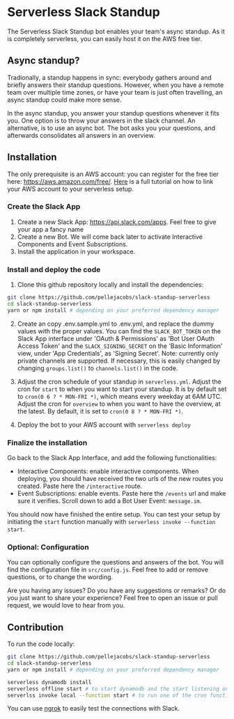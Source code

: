# Serverless Slack Standup

The Serverless Slack Standup bot enables your team's async standup. As it is completely serverless, you can easily host it on the AWS free tier.

## Async standup?

Tradionally, a standup happens in sync: everybody gathers around and briefly answers their standup questions. However, when you have a remote team over multiple time zones, or have your team is just often travelling, an async standup could make more sense.

In the async standup, you answer your standup questions whenever it fits you. One option is to throw your answers in the slack channel. An alternative, is to use an async bot. The bot asks you your questions, and afterwards consolidates all answers in an overview.

## Installation

The only prerequisite is an AWS account: you can register for the free tier here: https://aws.amazon.com/free/. [Here](https://serverless.com/framework/docs/providers/aws/guide/credentials/) is a full tutorial on how to link your AWS account to your serverless setup.

### Create the Slack App

1. Create a new Slack App: https://api.slack.com/apps. Feel free to give your app a fancy name
1. Create a new Bot. We will come back later to activate Interactive Components and Event Subscriptions.
1. Install the application in your workspace.

### Install and deploy the code

1. Clone this github repository locally and install the dependencies:

```bash
git clone https://github.com/pellejacobs/slack-standup-serverless
cd slack-standup-serverless
yarn or npm install # depending on your preferred dependency manager
```

2. Create an copy .env.sample.yml to .env.yml, and replace the dummy values with the proper values. You can find the `SLACK_BOT_TOKEN` on the Slack App interface under 'OAuth & Permissions' as 'Bot User OAuth Access Token' and the `SLACK_SIGNING_SECRET` on the 'Basic Information' view, under 'App Credentials', as 'Signing Secret'.
   Note: currently only private channels are supported. If necessary, this is easily changed by changing `groups.list()` to `channels.list()` in the code.

3. Adjust the cron schedule of your standup in `serverless.yml`. Adjust the cron for `start` to when you want to start your standup. It is by default set to `cron(0 6 ? * MON-FRI *)`, which means every weekday at 6AM UTC. Adjust the cron for `overview` to when you want to have the overview, at the latest. By default, it is set to `cron(0 8 ? * MON-FRI *)`.

4. Deploy the bot to your AWS account with `serverless deploy`

### Finalize the installation

Go back to the Slack App Interface, and add the following functionalities:

- Interactive Components: enable interactive components. When deploying, you should have received the two urls of the new routes you created. Paste here the `/interactive` route.
- Event Subscriptions: enable events. Paste here the `/events` url and make sure it verifies. Scroll down to add a Bot User Event: `message.im`.

You should now have finished the entire setup. You can test your setup by initiating the `start` function manually with `serverless invoke --function start`.

### Optional: Configuration

You can optionally configure the questions and answers of the bot. You will find the configuration file in `src/config.js`. Feel free to add or remove questions, or to change the wording.

Are you having any issues? Do you have any suggestions or remarks? Or do you just want to share your experience? Feel free to open an issue or pull request, we would love to hear from you.

## Contribution

To run the code locally:

```bash
git clone https://github.com/pellejacobs/slack-standup-serverless
cd slack-standup-serverless
yarn or npm install # depending on your preferred dependency manager

serverless dynamodb install
serverless offline start # to start dynamodb and the start listening on the http endpoints
serverlss invoke local --function start # to run one of the cron functions
```

You can use [ngrok](https://ngrok.com/) to easily test the connections with Slack.
